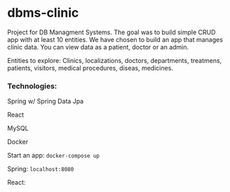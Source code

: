 # dbms-clinic
Project for DB Managment Systems. The goal was to build simple CRUD app with at least 10 entities. We have chosen to build an app that manages clinic data. You can view data as a patient, doctor or an admin. 

Entities to explore:
Clinics, localizations, doctors, departments, treatmens, patients, visitors, medical procedures, diseas, medicines.

### Technologies:

Spring w/ Spring Data Jpa

React

MySQL

Docker


Start an app: 
`docker-compose up`

Spring: 
`localhost:8080`

React:

